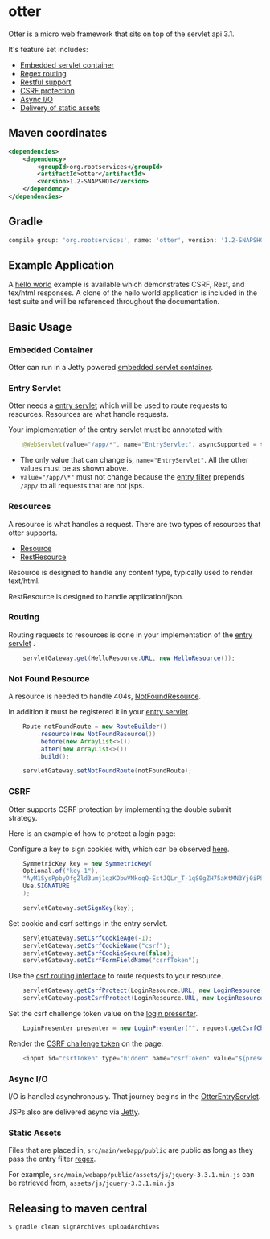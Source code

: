 # otter
Otter is a micro web framework that sits on top of the servlet api 3.1. 

It's feature set includes:
- [Embedded servlet container](#embedded-container)
- [Regex routing](#routing)
- [Restful support](#resources)
- [CSRF protection](#csrf)
- [Async I/O](#async-i/o)
- [Delivery of static assets](#static-assets)

## Maven coordinates
```xml
<dependencies>
    <dependency>
        <groupId>org.rootservices</groupId>
        <artifactId>otter</artifactId>
        <version>1.2-SNAPSHOT</version>
    </dependency>
</dependencies>
```

## Gradle
```groovy
compile group: 'org.rootservices', name: 'otter', version: '1.2-SNAPSHOT'
```

## Example Application
A [hello world](https://github.com/RootServices/hello-world) example is available which demonstrates CSRF, Rest, and tex/html responses.
A clone of the hello world application is included in the test suite and will be referenced throughout the documentation. 

## Basic Usage

### Embedded Container

Otter can run in a Jetty powered [embedded servlet container](https://github.com/RootServices/otter/blob/development/src/test/java/integration/app/hello/server/HelloServer.java).

### Entry Servlet

Otter needs a [entry servlet](https://github.com/RootServices/otter/blob/development/src/test/java/integration/app/hello/controller/EntryServlet.java) which will be used to route requests to resources. Resources are what handle requests.

Your implementation of the entry servlet must be annotated with:
```java 
    @WebServlet(value="/app/*", name="EntryServlet", asyncSupported = true)
```

- The only value that can change is, `name="EntryServlet"`. All the other values must be as shown above.
- `value="/app/\*"` must not change because the [entry filter](https://github.com/RootServices/otter/blob/development/src/main/java/org/rootservices/otter/servlet/EntryFilter.java) prepends `/app/` to all requests that are not jsps.


### Resources

A resource is what handles a request. There are two types of resources that otter supports.
- [Resource](https://github.com/RootServices/otter/blob/development/src/main/java/org/rootservices/otter/controller/Resource.java)
- [RestResource](https://github.com/RootServices/otter/blob/development/src/main/java/org/rootservices/otter/controller/RestResource.java)

Resource is designed to handle any content type, typically used to render text/html.

RestResource is designed to handle application/json. 

### Routing

Routing requests to resources is done in your implementation of the [entry servlet](https://github.com/RootServices/otter/blob/development/src/test/java/integration/app/hello/controller/EntryServlet.java#L50-L51)
. 

```java
    servletGateway.get(HelloResource.URL, new HelloResource());
```

### Not Found Resource

A resource is needed to handle 404s, [NotFoundResource](https://github.com/RootServices/otter/blob/development/src/test/java/integration/app/hello/controller/NotFoundResource.java).

In addition it must be registered it in your [entry servlet](https://github.com/RootServices/otter/blob/development/src/test/java/integration/app/hello/controller/EntryServlet.java#L41-L47).

```java
    Route notFoundRoute = new RouteBuilder()
        .resource(new NotFoundResource())
        .before(new ArrayList<>())
        .after(new ArrayList<>())
        .build();

    servletGateway.setNotFoundRoute(notFoundRoute);
```

### CSRF

Otter supports CSRF protection by implementing the double submit strategy.

Here is an example of how to protect a login page:

Configure a key to sign cookies with, which can be observed [here](https://github.com/RootServices/otter/blob/development/src/test/java/integration/app/hello/controller/EntryServlet.java#L28-L34).

```java
    SymmetricKey key = new SymmetricKey(
    Optional.of("key-1"),
    "AyM1SysPpbyDfgZld3umj1qzKObwVMkoqQ-EstJQLr_T-1qS0gZH75aKtMN3Yj0iPS4hcgUuTwjAzZr1Z9CAow",
    Use.SIGNATURE
    );

    servletGateway.setSignKey(key);
```

Set cookie and csrf settings in the entry servlet. 
```java
    servletGateway.setCsrfCookieAge(-1);
    servletGateway.setCsrfCookieName("csrf");
    servletGateway.setCsrfCookieSecure(false);
    servletGateway.setCsrfFormFieldName("csrfToken");
```

Use the [csrf routing interface](https://github.com/RootServices/otter/blob/development/src/test/java/integration/app/hello/controller/EntryServlet.java#L52-L53) to route requests to your resource.

```java
    servletGateway.getCsrfProtect(LoginResource.URL, new LoginResource());
    servletGateway.postCsrfProtect(LoginResource.URL, new LoginResource());
```

Set the csrf challenge token value on the [login presenter](https://github.com/RootServices/otter/blob/development/src/test/java/integration/app/hello/controller/LoginResource.java#L18).
```java
    LoginPresenter presenter = new LoginPresenter("", request.getCsrfChallenge().get());
```

Render the [CSRF challenge token](https://github.com/RootServices/otter/blob/development/src/test/java/integration/app/webapp/WEB-INF/jsp/login.jsp#L12) on the page.
```java
    <input id="csrfToken" type="hidden" name="csrfToken" value="${presenter.getCsrfChallengeToken()}" / >
```

### Async I/O
I/O is handled asynchronously. That journey begins in the [OtterEntryServlet](https://github.com/RootServices/otter/blob/development/src/main/java/org/rootservices/otter/servlet/OtterEntryServlet.java#L33).

JSPs also are delivered async via [Jetty](https://github.com/RootServices/otter/blob/development/src/main/java/org/rootservices/otter/server/container/builder/WebAppContextBuilder.java#L82).

### Static Assets

Files that are placed in, `src/main/webapp/public` are public as long as they pass the entry filter [regex](https://github.com/RootServices/otter/blob/assets/src/main/java/org/rootservices/otter/servlet/EntryFilter.java#L19).

For example, `src/main/webapp/public/assets/js/jquery-3.3.1.min.js` can be retrieved from, `assets/js/jquery-3.3.1.min.js`


## Releasing to maven central
```bash
$ gradle clean signArchives uploadArchives
```
